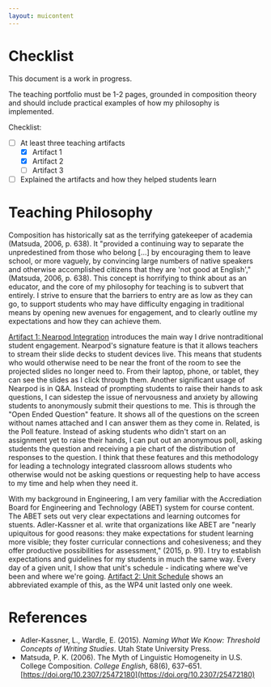 ```yaml
---
layout: muicontent
---
```


# Checklist
This document is a work in progress.

The teaching portfolio must be 1-2 pages, grounded in composition theory and should include practical examples of how my philosophy is implemented.

Checklist:
* [ ] At least three teaching artifacts
  * [x] Artifact 1
  * [x] Artifact 2
  * [ ] Artifact 3
* [ ] Explained the artifacts and how they helped students learn

# Teaching Philosophy

Composition has historically sat as the terrifying gatekeeper of academia (Matsuda, 2006, p. 638).  It "provided a continuing way to separate the unpredestined from those who belong [...] by encouraging them to leave school, or more vaguely, by convincing large numbers of native speakers and otherwise accomplished citizens that they are 'not good at English'," (Matsuda, 2006, p. 638).  This concept is horrifying to think about as an educator, and the core of my philosophy for teaching is to subvert that entirely.  I strive to ensure that the barriers to entry are as low as they can go, to support students who may have difficulty engaging in traditional means by opening new avenues for engagement, and to clearly outline my expectations and how they can achieve them.

[Artifact 1: Nearpod Integration](artifacts.html#artifact-1-nearpod-integration) introduces the main way I drive nontraditional student engagement.  Nearpod's signature feature is that it allows teachers to stream their slide decks to student devices live.  This means that students who would otherwise need to be near the front of the room to see the projected slides no longer need to.  From their laptop, phone, or tablet, they can see the slides as I click through them.  Another significant usage of Nearpod is in Q&amp;A.  Instead of prompting students to raise their hands to ask questions, I can sidestep the issue of nervousness and anxiety by allowing students to anonymously submit their questions to me.  This is through the "Open Ended Question" feature.  It shows all of the questions on the screen without names attached and I can answer them as they come in.  Related, is the Poll feature.  Instead of asking students who didn't start on an assignment yet to raise their hands, I can put out an anonymous poll, asking students the question and receiving a pie chart of the distribution of responses to the question.  I think that these features and this methodology for leading a technology integrated classroom allows students who otherwise would not be asking questions or requesting help to have access to my time and help when they need it.

With my background in Engineering, I am very familiar with the Accrediation Board for Engineering and Technology (ABET) system for course content.  The ABET sets out very clear expectations and learning outcomes for stuents.  Adler-Kassner et al. write that organizations like ABET are "nearly upiquitous for good reasons: they make expectations for student learning more visible; they foster curricular connections and cohesiveness; and they offer productive possibilities for assessment," (2015, p. 91).  I try to establish expectations and guidelines for my students in much the same way.  Every day of a given unit, I show that unit's schedule - indicating where we've been and where we're going.  [Artifact 2: Unit Schedule](artifacts.html#artifact-2-unit-schedule) shows an abbreviated example of this, as the WP4 unit lasted only one week.  

# References

* Adler-Kassner, L., Wardle, E. (2015).  <i>Naming What We Know: Threshold Concepts of Writing Studies</i>. Utah State University Press.
* Matsuda, P. K. (2006). The Myth of Linguistic Homogeneity in U.S. College Composition. <i>College English</i>, 68(6), 637–651. [https://doi.org/10.2307/25472180](https://doi.org/10.2307/25472180)

